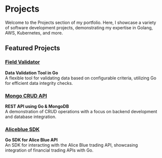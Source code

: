 # Projects

Welcome to the Projects section of my portfolio. Here, I showcase a variety of software development projects, demonstrating my expertise in Golang, AWS, Kubernetes, and more.

## Featured Projects

### [Field Validator](/projects/field-validator)

**Data Validation Tool in Go**  
A flexible tool for validating data based on configurable criteria, utilizing Go for efficient data integrity checks.

### [Mongo CRUD API](/projects/mgo-crud)

**REST API using Go & MongoDB**  
A demonstration of CRUD operations with a focus on backend development and database integration.

### [Aliceblue SDK](/projects/go-aliceblue-sdk)

**Go SDK for Alice Blue API**  
An SDK for interacting with the Alice Blue trading API, showcasing integration of financial trading APIs with Go.
